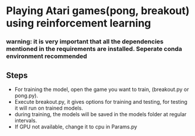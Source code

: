 # Playing Atari games(pong, breakout) using reinforcement learning

### warning: it is very important that all the dependencies mentioned in the requirements are installed. Seperate conda environment recommended

## Steps
* For training the model, open the game you want to train, (breakout.py or pong.py).
* Execute breakout.py, it gives options for training and testing, for testing it will run on trained models.
* during training, the models will be saved in the models folder at regular intervals.
* If GPU not available, change it to cpu in Params.py 



